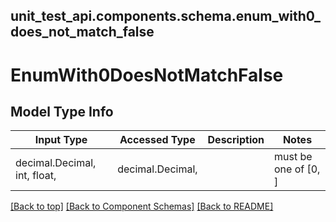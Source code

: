 <a name="top"></a>
## unit_test_api.components.schema.enum_with0_does_not_match_false
# EnumWith0DoesNotMatchFalse

## Model Type Info
Input Type | Accessed Type | Description | Notes
------------ | ------------- | ------------- | -------------
decimal.Decimal, int, float,  | decimal.Decimal,  |  | must be one of [0, ] 

[[Back to top]](#top) [[Back to Component Schemas]](../../../README.md#Component-Schemas) [[Back to README]](../../../README.md)